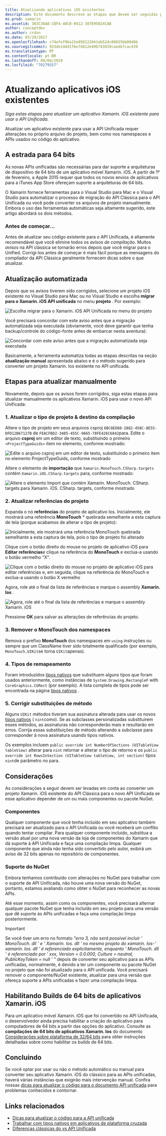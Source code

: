 ```yaml
---
title: Atualizando aplicativos iOS existentes
description: Este documento descreve as etapas que devem ser seguidas para atualizar um aplicativo Xamarin. iOS da API Clássica para a API Unificada.
ms.prod: xamarin
ms.assetid: 303C36A8-CBF4-48C0-9412-387E95024CAB
author: conceptdev
ms.author: crdun
ms.date: 03/29/2017
ms.openlocfilehash: c74efef96a15a950122041eb52dc09835bb8940b
ms.sourcegitcommit: 933de144d1fbe7d412e49b743839cae4bfcac439
ms.translationtype: MT
ms.contentlocale: pt-BR
ms.lasthandoff: 09/04/2019
ms.locfileid: "70279557"
---
```

# <a name="updating-existing-ios-apps"></a>Atualizando aplicativos iOS existentes

_Siga estas etapas para atualizar um aplicativo Xamarin. iOS existente para usar o API Unificada._

Atualizar um aplicativo existente para usar a API Unificada requer alterações no próprio arquivo do projeto, bem como nos namespaces e APIs usados no código do aplicativo.

## <a name="the-road-to-64-bits"></a>A estrada para 64 bits

As novas APIs unificadas são necessárias para dar suporte a arquiteturas de dispositivo de 64 bits de um aplicativo móvel Xamarin. iOS. A partir de 1º de fevereiro, a Apple 2015 requer que todos os novos envios de aplicativos para a iTunes App Store ofereçam suporte a arquiteturas de 64 bits.

O Xamarin fornece ferramentas para o Visual Studio para Mac e o Visual Studio para automatizar o processo de migração do API Clássica para o API Unificada ou você pode converter os arquivos de projeto manualmente. Embora o uso das ferramentas automáticas seja altamente sugerido, este artigo abordará os dois métodos.

### <a name="before-you-start"></a>Antes de começar...

Antes de atualizar seu código existente para o API Unificada, é altamente recomendável que você elimine todos os *avisos de compilação*. Muitos *avisos* na API clássica se tornarão erros depois que você migrar para o Unified. Corrigi-los antes de começar é mais fácil porque as mensagens do compilador da API Clássica geralmente fornecem dicas sobre o que atualizar.

## <a name="automated-updating"></a>Atualização automatizada

Depois que os avisos tiverem sido corrigidos, selecione um projeto iOS existente no Visual Studio para Mac ou no Visual Studio e escolha **migrar para o Xamarin. iOS API unificada** no menu **projeto** . Por exemplo:

![](updating-ios-apps-images/beta-tool1.png "Escolha migrar para o Xamarin. iOS API Unificada no menu do projeto")

Você precisará concordar com este aviso antes que a migração automatizada seja executada (obviamente, você deve garantir que tenha backup/controle do código-fonte antes de embarcar nesta aventura):

![](updating-ios-apps-images/beta-tool2.png "Concordar com este aviso antes que a migração automatizada seja executada")

Basicamente, a ferramenta automatiza todas as etapas descritas na seção **atualização manual** apresentada abaixo e é o método sugerido para converter um projeto Xamarin. Ios existente no API unificada.

## <a name="steps-to-update-manually"></a>Etapas para atualizar manualmente

Novamente, depois que os avisos forem corrigidos, siga estas etapas para atualizar manualmente os aplicativos Xamarin. iOS para usar o novo API Unificada:

### <a name="1-update-project-type--build-target"></a>1. Atualizar o tipo de projeto & destino da compilação

Altere o tipo de projeto em seus arquivos csproj `6BC8ED88-2882-458C-8E55-DFD12B67127B` de `FEACFBD2-3405-455C-9665-78FE426C6842`para. Edite o arquivo **csproj** em um editor de texto, substituindo o primeiro `<ProjectTypeGuids>` item no elemento, conforme mostrado:

![](updating-ios-apps-images/csproj.png "Edite o arquivo csproj em um editor de texto, substituindo o primeiro item no elemento ProjectTypeGuids, conforme mostrado")

Altere o elemento de **importação** que `Xamarin.MonoTouch.CSharp.targets` contém `Xamarin.iOS.CSharp.targets` para, conforme mostrado:

![](updating-ios-apps-images/csproj2.png "Altere o elemento Import que contém Xamarin. MonoTouch. CSharp. targets para Xamarin. iOS. CSharp. targets, conforme mostrado")

### <a name="2-update-project-references"></a>2. Atualizar referências do projeto

Expanda o nó **referências** do projeto de aplicativo Ios. Inicialmente, ele mostrará uma referência **MonoTouch** * quebrada semelhante a esta captura de tela (porque acabamos de alterar o tipo de projeto):

![](updating-ios-apps-images/references.png "Inicialmente, ele mostrará uma referência MonoTouch quebrada semelhante a esta captura de tela, pois o tipo de projeto foi alterado")

Clique com o botão direito do mouse no projeto de aplicativo iOS para **Editar referências**e clique na referência do **MonoTouch** e exclua-a usando o botão vermelho "X".

![](updating-ios-apps-images/references-delete-monotouch-sml.png "Clique com o botão direito do mouse no projeto de aplicativo iOS para editar referências e, em seguida, clique na referência do MonoTouch e exclua-a usando o botão X vermelho")

Agora, role até o final da lista de referências e marque o assembly **Xamarin. Ios** .

![](updating-ios-apps-images/references-add-xamarinios-sml.png "Agora, role até o final da lista de referências e marque o assembly Xamarin. iOS")

Pressione **OK** para salvar as alterações de referências do projeto.

### <a name="3-remove-monotouch-from-namespaces"></a>3. Remover o MonoTouch dos namespaces

Remova o prefixo **MonoTouch** dos namespaces em `using` instruções ou sempre que um ClassName tiver sido totalmente qualificado (por exemplo, `MonoTouch.UIKit`se torna `UIKit`apenas).

### <a name="4-remap-types"></a>4. Tipos de remapeamento

Foram introduzidos [tipos nativos](~/cross-platform/macios/nativetypes.md) que substituem alguns tipos que foram usados anteriormente, como instâncias de `System.Drawing.RectangleF` with `CoreGraphics.CGRect` (por exemplo). A lista completa de tipos pode ser encontrada na página [tipos nativos](~/cross-platform/macios/nativetypes.md) .

### <a name="5-fix-method-overrides"></a>5. Corrigir substituições de método

Alguns `UIKit` métodos tiveram sua assinatura alterada para usar os novos [tipos nativos](~/cross-platform/macios/nativetypes.md) ( `nint`como). Se as subclasses personalizadas substituirem esses métodos, as assinaturas não corresponderão mais e resultarão em erros. Corrija essas substituições de método alterando a subclasse para corresponder à nova assinatura usando tipos nativos.

Os exemplos incluem `public override int NumberOfSections (UITableView tableView)` alterar para `nint` retornar e alterar o tipo de retorno e os `public override int RowsInSection (UITableView tableView, int section)` tipos `nint`de parâmetro no para.

## <a name="considerations"></a>Considerações

As considerações a seguir devem ser levadas em conta ao converter um projeto Xamarin. iOS existente do API Clássica para o novo API Unificada se esse aplicativo depender de um ou mais componentes ou pacote NuGet.

### <a name="components"></a>Componentes

Qualquer componente que você tenha incluído em seu aplicativo também precisará ser atualizado para o API Unificada ou você receberá um conflito quando tentar compilar. Para qualquer componente incluído, substitua a versão atual por uma nova versão da loja de componentes do Xamarin que dá suporte à API Unificada e faça uma compilação limpa. Qualquer componente que ainda não tenha sido convertido pelo autor, exibirá um aviso de 32 bits apenas no repositório de componentes.

### <a name="nuget-support"></a>Suporte do NuGet

Embora tenhamos contribuído com alterações no NuGet para trabalhar com o suporte de API Unificada, não houve uma nova versão do NuGet, portanto, estamos avaliando como obter o NuGet para reconhecer as novas APIs.

Até esse momento, assim como os componentes, você precisará alternar qualquer pacote NuGet que tenha incluído em seu projeto para uma versão que dê suporte às APIs unificadas e faça uma compilação limpa posteriormente.

> [!IMPORTANT]
> Se você tiver um erro no formato _"erro 3, não será possível incluir ' MonoTouch. dll ' e ' Xamarin. Ios. dll ' no mesmo projeto do xamarin. Ios-' xamarin. Ios. dll ' é referenciado explicitamente, enquanto ' MonoTouch. dll ' é referenciado por ' xxx, Version = 0.0.000, Culture = neutral, PublicKeyToken = null ' "_ depois de converter seu aplicativo para as APIs unificadas, normalmente, é devido a ter um componente ou pacote NuGet no projeto que não foi atualizado para o API unificada. Você precisará remover o componente/NuGet existente, atualizar para uma versão que ofereça suporte a APIs unificadas e fazer uma compilação limpa.

## <a name="enabling-64-bit-builds-of-xamarinios-apps"></a>Habilitando Builds de 64 bits de aplicativos Xamarin. iOS

Para um aplicativo móvel Xamarin. iOS que foi convertido no API Unificada, o desenvolvedor ainda precisa habilitar a criação do aplicativo para computadores de 64 bits a partir das opções do aplicativo. Consulte as **compilações de 64 bits de aplicativos Xamarin. Ios** do documento [Considerações sobre plataforma de 32/64 bits](~/cross-platform/macios/32-and-64/index.md#enable-64) para obter instruções detalhadas sobre como habilitar os builds de 64 bits.

## <a name="finishing-up"></a>Concluindo

Se você optar por usar ou não o método automático ou manual para converter seu aplicativo Xamarin. iOS do clássico para as APIs unificadas, haverá várias instâncias que exigirão mais intervenção manual. Confira nossas [dicas para atualizar o código para o documento API unificada](~/cross-platform/macios/unified/updating-tips.md) para problemas conhecidos e contornar.

## <a name="related-links"></a>Links relacionados

- [Dicas para atualizar o código para a API unificada](~/cross-platform/macios/unified/updating-tips.md)
- [Trabalhar com tipos nativos em aplicativos de plataforma cruzada](~/cross-platform/macios/native-types-cross-platform.md)
- [Diferenças clássicas do vs API Unificada](https://github.com/xamarin/release-notes-archive/blob/master/release-notes/ios/api_changes/classic-vs-unified-8.6.0/index.md)
